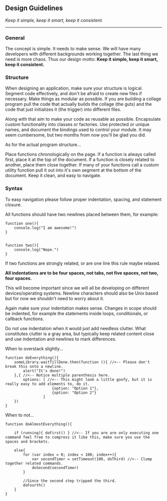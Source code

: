 ## Design Guidelines
_Keep it simple, keep it smart, keep it consistent._
***
### General

The concept is simple. It needs to make sense. We will have many developers with different backgrounds working together. The last thing we need is more chaos. Thus our design motto: **Keep it simple, keep it smart, keep it consistent.**

### Structure

When designing an application, make sure your structure is logical. Segment code effectively, and don't be afraid to create new files if necessary. Make things as modular as possible. If you are building a collage program pull the code that actually builds the collage (the guts) and the code that just initializes it (the trigger) into different files.

Along with that aim to make your code as reusable as possible. Encapsulate custom functionality into classes or factories. Use protected or unique names, and document the bindings used to control your module. It may seem cumbersome, but two months from now you'll be glad you did.

As for the actual program structure...

Place functions chronologically on the page. If a function is always called first, place it at the top of the document. If a function is closely related to another, place them close together. If many of your functions call a custom utility function pull it out into it's own segment at the bottom of the document. Keep it clean, and easy to navigate.

### Syntax

To easy navigation please follow proper indentation, spacing, and statement closure.

All functions should have two newlines placed between them, for example:

    function one(){
        console.log("I am awesome!")
    }


    function two(){
        console.log("Nope.")
    }

If two functions are strongly related, or are one line this rule maybe relaxed.

**All indentations are to be four spaces, not tabs, not five spaces, not two, four spaces.**

This will become important since we will all be developing on different devices/operating systems. Newline characters should also be Unix based but for now we shouldn't need to worry about it.

Again make sure your indentation makes sense. Changes in scope should be indented, for example the statements inside loops, conditionals, or callback functions.

Do not use indentation when it would just add needless clutter. What constitutes clutter is a gray area, but typically keep related content close and use indentation and newlines to mark differences.

When to overstack slightly...

    function doEverything(){
        someLibrary.waitTillDone.then(function (){ //<-- Please don't break this onto a newline.
            alert("It's done!")
        },{ //<-- Notice multiple parenthesis here.
            options: [ //<-- This might look a little goofy, but it is really easy to add elements to, do it.
                         {option: "Option 1"},
                         {option: "Option 2"}
                     ]
        })
    }

When to not...

    function doAlmostEverything(){
       
        if (running){ doFirst() } //<-- If you are are only executing one command feel free to compress it like this, make sure you use the spaces and brackets.
       
        else{
            for (var index = 0; index < 100; index++){
                var secondTimer = setTimeout(100, doThird) //<-- Clump together related commands.
                doSecond(secondTimer)
            }

            //Since the second step tripped the third.
            doFourth()
        }
    }
        